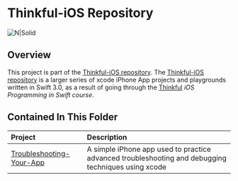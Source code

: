 # Thinkful-iOS Repository 

![N|Solid](https://cldup.com/vkMWNVd08U.png)

## Overview
This project is part of the [Thinkful-iOS repository][thinkful_ios_repro]. The [Thinkful-iOS repository][thinkful_ios_repro] is a larger series of xcode iPhone App projects and playgrounds written in Swift 3.0, as a result of going through the [Thinkful][thinkful] _iOS Programming in Swift course_.

## Contained In This Folder

| Project        | Description | 
|:-------------|:-------------|
| [Troubleshooting-Your-App][troubleshooting] | A simple iPhone app used to practice advanced troubleshooting and debugging techniques using xcode |


   [thinkful]: <http://thinkful.com>
   [thinkful_ios_repro]:<https://github.com/gangelo/Thinkful-iOS>
   
   [troubleshooting]: <https://github.com/gangelo/Thinkful-iOS/tree/master/Unit%2003/Lesson%2003/Troubleshooting-Your-App>

